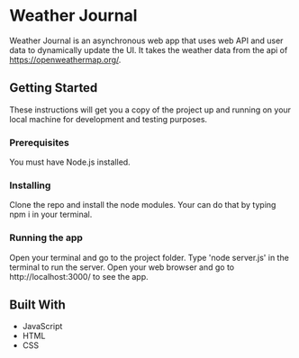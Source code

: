 # Weather Journal

Weather Journal is an asynchronous web app that uses web API and user data to dynamically update the UI.
It takes the weather data from the api of https://openweathermap.org/.

## Getting Started

These instructions will get you a copy of the project up and running on your local machine for development and testing purposes.

### Prerequisites

You must have Node.js installed.

### Installing

Clone the repo and install the node modules.
Your can do that by typing npm i in your terminal.

### Running the app

Open your terminal and go to the project folder.
Type 'node server.js' in the terminal to run the server.
Open your web browser and go to http://localhost:3000/ to see the app.

## Built With

* JavaScript
* HTML
* CSS
